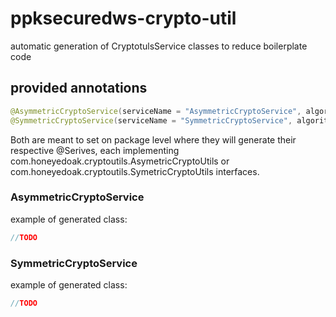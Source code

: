 # ppksecuredws-crypto-util

automatic generation of CryptotulsService classes to reduce boilerplate code

## provided annotations
```java
@AsymmetricCryptoService(serviceName = "AsymmetricCryptoService", algorithm = "rsa", keysize = 4096) //all params are optional, shown values are provided defaults
@SymmetricCryptoService(serviceName = "SymmetricCryptoService", algorithm = "PBEWITHSHA256AND128BITAES-CBC-BC") //all params are optional, shown values are provided defaults
```

Both are meant to set on package level where they will generate their respective @Serives, each implementing com.honeyedoak.cryptoutils.AsymetricCryptoUtils or com.honeyedoak.cryptoutils.SymetricCryptoUtils interfaces.

### AsymmetricCryptoService
example of generated class:
```java
//TODO
```

### SymmetricCryptoService
example of generated class:
```java
//TODO
```
